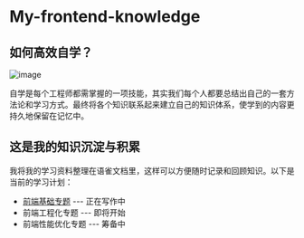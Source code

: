 # My-frontend-knowledge

## 如何高效自学？

![image](https://github.com/user-attachments/assets/6a4d8a29-77af-4414-8b3d-c1f9a10b9bbf)

自学是每个工程师都需掌握的一项技能，其实我们每个人都要总结出自己的一套方法论和学习方式。最终将各个知识联系起来建立自己的知识体系，使学到的内容更持久地保留在记忆中。

## 这是我的知识沉淀与积累

我将我的学习资料整理在语雀文档里，这样可以方便随时记录和回顾知识。以下是当前的学习计划：

- [前端基础专题](https://www.yuque.com/louhaojie/icq6y2/gwszkqhkueqqzxgt) --- 正在写作中
- 前端工程化专题 --- 即将开始
- 前端性能优化专题 --- 筹备中
